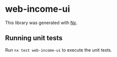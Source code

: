 # web-income-ui

This library was generated with [Nx](https://nx.dev).

## Running unit tests

Run `nx test web-income-ui` to execute the unit tests.
